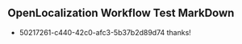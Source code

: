 ## OpenLocalization Workflow Test MarkDown
* 50217261-c440-42c0-afc3-5b37b2d89d74 thanks!

<!--HONumber=Nov16_HO2-->


